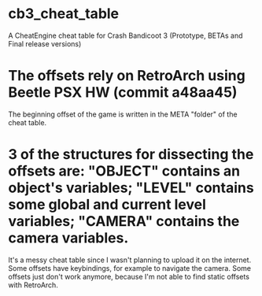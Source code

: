 # cb3_cheat_table
A CheatEngine cheat table for Crash Bandicoot 3 (Prototype, BETAs and Final release versions)

# The offsets rely on RetroArch using Beetle PSX HW (commit a48aa45)
The beginning offset of the game is written in the META "folder" of the cheat table.

# 3 of the structures for dissecting the offsets are: "OBJECT" contains an object's variables; "LEVEL" contains some global and current level variables; "CAMERA" contains the camera variables.

It's a messy cheat table since I wasn't planning to upload it on the internet.
Some offsets have keybindings, for example to navigate the camera.
Some offsets just don't work anymore, because I'm not able to find static offsets with RetroArch.
